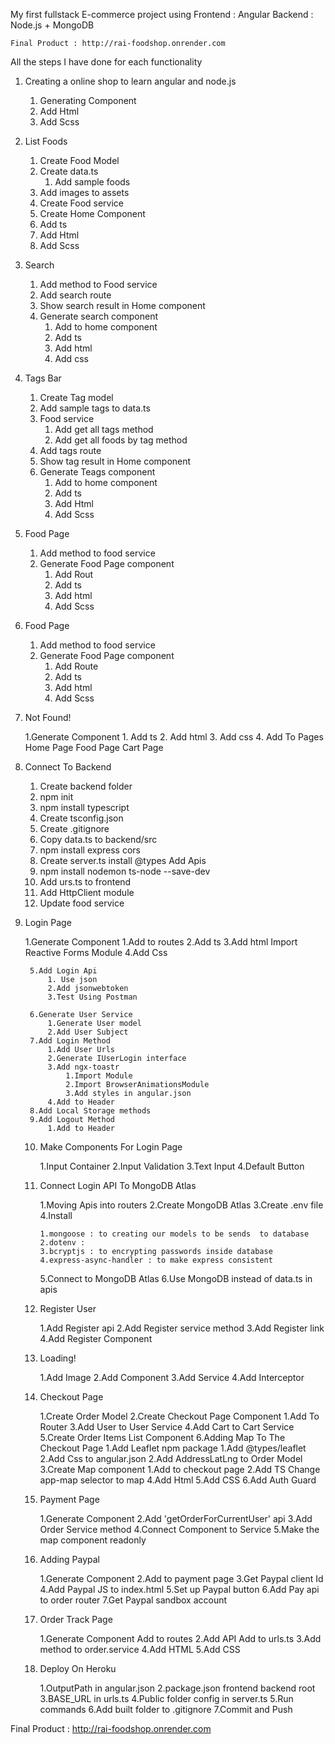 My first fullstack E-commerce project using 
    Frontend : Angular 
    Backend : Node.js + MongoDB

    Final Product : http://rai-foodshop.onrender.com

All the steps I have done for each functionality 

1. Creating a online shop to learn angular and node.js
    1. Generating Component 
    2. Add Html
    3. Add Scss
2. List Foods
    1. Create Food Model
    2. Create data.ts
        1. Add sample foods
    3. Add images to assets
    4. Create Food service
    5. Create Home Component
    1. Add ts
    2. Add Html
    3. Add Scss
3. Search 
    1. Add method to Food service
    2. Add search route
    3. Show search result in Home component
    4. Generate search component
        1. Add to home component
        2. Add ts
        3. Add html
        4. Add css
    
4. Tags Bar
    1. Create Tag model
    2. Add sample tags to data.ts
    3. Food service 
        1. Add get all tags method
        2. Add get all foods by tag method
    4. Add tags route
    5. Show tag result in Home component
    6. Generate Teags component 
        1. Add to home component
        2. Add ts 
        3. Add Html
        4. Add Scss

5. Food Page
    1. Add method to food service
    2. Generate Food Page component
        1. Add Rout
        2. Add ts
        3. Add html 
        4. Add Scss

6. Food Page

    1. Add method to food service
    2. Generate Food Page component
        1. Add Route
        2. Add ts
        3. Add html 
        4. Add Scss

7. Not Found!

    1.Generate Component
        1. Add ts
        2. Add html
        3. Add css
        4. Add To Pages
            Home Page
            Food Page
            Cart Page

8. Connect To Backend

    1. Create backend folder
    2. npm init
    3. npm install typescript
    4. Create tsconfig.json
    5. Create .gitignore
    6. Copy data.ts to backend/src
    7. npm install express cors
    8. Create server.ts
        install @types
        Add Apis
    9. npm install nodemon ts-node --save-dev
    10. Add urs.ts to frontend
    11. Add HttpClient module
    12. Update food service

9. Login Page

    1.Generate Component
        1.Add to routes
        2.Add ts
        3.Add html
            Import Reactive Forms Module
        4.Add Css
        
        5.Add Login Api
            1. Use json
            2.Add jsonwebtoken
            3.Test Using Postman
       
        6.Generate User Service
            1.Generate User model
            2.Add User Subject
        7.Add Login Method
            1.Add User Urls
            2.Generate IUserLogin interface
            3.Add ngx-toastr
                1.Import Module
                2.Import BrowserAnimationsModule
                3.Add styles in angular.json
            4.Add to Header
        8.Add Local Storage methods
        9.Add Logout Method
            1.Add to Header
    
    10. Make Components For Login Page

        1.Input Container
        2.Input Validation
        3.Text Input
        4.Default Button
    
    11. Connect Login API To MongoDB Atlas

        1.Moving Apis into routers
        2.Create MongoDB Atlas
        3.Create .env file
        4.Install
          
            1.mongoose : to creating our models to be sends  to database
            2.dotenv : 
            3.bcryptjs : to encrypting passwords inside database
            4.express-async-handler : to make express consistent 
        5.Connect to MongoDB Atlas
        6.Use MongoDB instead of data.ts in apis

    12. Register User

        1.Add Register api
        2.Add Register service method
        3.Add Register link
        4.Add Register Component

    13. Loading!

        1.Add Image
        2.Add Component
        3.Add Service
        4.Add Interceptor

    14. Checkout Page

        1.Create Order Model
        2.Create Checkout Page Component
            1.Add To Router
        3.Add User to User Service
        4.Add Cart to Cart Service
        5.Create Order Items List Component
        6.Adding Map To The Checkout Page
            1.Add Leaflet npm package
                1.Add @types/leaflet
                2.Add Css to angular.json
            2.Add AddressLatLng to Order Model
            3.Create Map component
                1.Add to checkout page
                2.Add TS
                    Change app-map selector to map
            4.Add Html
            5.Add CSS
        6.Add Auth Guard

    15. Payment Page

        1.Generate Component
        2.Add 'getOrderForCurrentUser' api
        3.Add Order Service method
        4.Connect Component to Service
        5.Make the map component readonly

    16. Adding Paypal

        1.Generate Component
        2.Add to payment page
        3.Get Paypal client Id
        4.Add Paypal JS to index.html
        5.Set up Paypal button
        6.Add Pay api to order router
        7.Get Paypal sandbox account

    17. Order Track Page

        1.Generate Component
            Add to routes
        2.Add API
            Add to urls.ts
        3.Add method to order.service
        4.Add HTML
        5.Add CSS
    
    18. Deploy On Heroku

        1.OutputPath in angular.json
        2.package.json
            frontend
            backend
            root
        3.BASE_URL in urls.ts
        4.Public folder config in server.ts
        5.Run commands
        6.Add built folder to .gitignore
        7.Commit and Push


Final Product : http://rai-foodshop.onrender.com 
